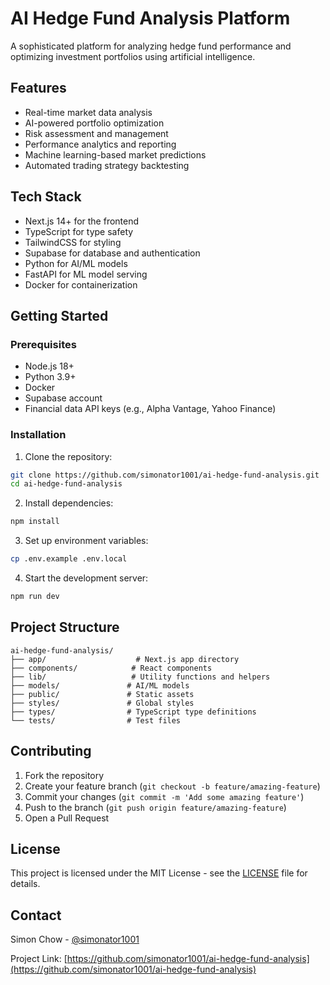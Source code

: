 # AI Hedge Fund Analysis Platform

A sophisticated platform for analyzing hedge fund performance and optimizing investment portfolios using artificial intelligence.

## Features

- Real-time market data analysis
- AI-powered portfolio optimization
- Risk assessment and management
- Performance analytics and reporting
- Machine learning-based market predictions
- Automated trading strategy backtesting

## Tech Stack

- Next.js 14+ for the frontend
- TypeScript for type safety
- TailwindCSS for styling
- Supabase for database and authentication
- Python for AI/ML models
- FastAPI for ML model serving
- Docker for containerization

## Getting Started

### Prerequisites

- Node.js 18+
- Python 3.9+
- Docker
- Supabase account
- Financial data API keys (e.g., Alpha Vantage, Yahoo Finance)

### Installation

1. Clone the repository:
```bash
git clone https://github.com/simonator1001/ai-hedge-fund-analysis.git
cd ai-hedge-fund-analysis
```

2. Install dependencies:
```bash
npm install
```

3. Set up environment variables:
```bash
cp .env.example .env.local
```

4. Start the development server:
```bash
npm run dev
```

## Project Structure

```
ai-hedge-fund-analysis/
├── app/                    # Next.js app directory
├── components/            # React components
├── lib/                   # Utility functions and helpers
├── models/               # AI/ML models
├── public/               # Static assets
├── styles/               # Global styles
├── types/                # TypeScript type definitions
└── tests/                # Test files
```

## Contributing

1. Fork the repository
2. Create your feature branch (`git checkout -b feature/amazing-feature`)
3. Commit your changes (`git commit -m 'Add some amazing feature'`)
4. Push to the branch (`git push origin feature/amazing-feature`)
5. Open a Pull Request

## License

This project is licensed under the MIT License - see the [LICENSE](LICENSE) file for details.

## Contact

Simon Chow - [@simonator1001](https://github.com/simonator1001)

Project Link: [https://github.com/simonator1001/ai-hedge-fund-analysis](https://github.com/simonator1001/ai-hedge-fund-analysis)